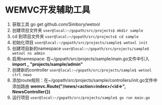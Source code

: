 # WEMVC开发辅助工具
1. 获取工具
go get github.com/Simbory/wetool
2. 创建项目文件夹
   `user@local:~/gopath/src/projects$ mkdir sample`
3. cd 到项目文件夹
   `user@local:~/gopath/src/projects$ cd sample`
4. 初始化项目
   `user@local:~/gopath/src/projects/sample$ wetool init`
5. 创建项目新的namespace
   `user@local:~/gopath/src/projects/sample$ wetool ns admin`
6. 启用namespace: 在~/gopath/src/projects/sample/main.go文件中引入
**import _ "projects/sample/admin"**
7. 创建新的controller
   `user@local:~/gopath/src/projects/sample$ wetool ctrl news`
8. 添加route规则：在~/gopath/src/projects/sample/controllers/init.go文件中添加路由
**wemvc.Route("/news/&lt;action=index&gt;/&lt;id=&gt;", NewsController{})**
9. 运行项目
   `user@local:~/gopath/src/projects/sample$ go run main.go`
